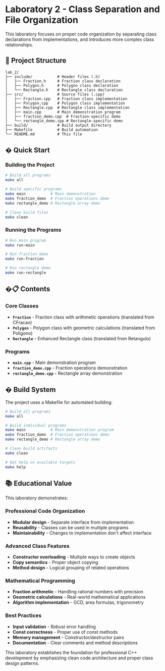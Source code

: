 # Laboratory 2 - Class Separation and File Organization

This laboratory focuses on proper code organization by separating class declarations from implementations, and introduces more complex class relationships.

## 📁 Project Structure

```
lab_2/
├── include/           # Header files (.h)
│   ├── Fraction.h     # Fraction class declaration
│   ├── Polygon.h      # Polygon class declaration  
│   └── Rectangle.h    # Rectangle class declaration
├── src/               # Source files (.cpp)
│   ├── Fraction.cpp   # Fraction class implementation
│   ├── Polygon.cpp    # Polygon class implementation
│   ├── Rectangle.cpp  # Rectangle class implementation
│   ├── main.cpp       # Main demonstration program
│   ├── fraction_demo.cpp  # Fraction-specific demo
│   └── rectangle_demo.cpp # Rectangle-specific demo
├── build/             # Build output directory
├── Makefile           # Build automation
└── README.md          # This file
```

## � Quick Start

### Building the Project
```bash
# Build all programs
make all

# Build specific programs
make main           # Main demonstration
make fraction_demo  # Fraction operations demo
make rectangle_demo # Rectangle array demo

# Clean build files
make clean
```

### Running the Programs
```bash
# Run main program
make run-main

# Run fraction demo
make run-fraction

# Run rectangle demo  
make run-rectangle
```

## �📋 Contents

### Core Classes
- **`Fraction`** - Fraction class with arithmetic operations (translated from CFracao)
- **`Polygon`** - Polygon class with geometric calculations (translated from Poligono) 
- **`Rectangle`** - Enhanced Rectangle class (translated from Retangulo)

### Programs
- **`main.cpp`** - Main demonstration program
- **`fraction_demo.cpp`** - Fraction operations demonstration
- **`rectangle_demo.cpp`** - Rectangle array demonstration

## � Build System

The project uses a Makefile for automated building:

```bash
# Build all programs
make all

# Build individual programs
make main           # Main demonstration program
make fraction_demo  # Fraction operations demo
make rectangle_demo # Rectangle array demo

# Clean build artifacts
make clean

# Get help on available targets
make help
```

## 📚 Educational Value

This laboratory demonstrates:

### Professional Code Organization
- **Modular design** - Separate interface from implementation
- **Reusability** - Classes can be used in multiple programs
- **Maintainability** - Changes to implementation don't affect interface

### Advanced Class Features
- **Constructor overloading** - Multiple ways to create objects
- **Copy semantics** - Proper object copying
- **Method design** - Logical grouping of related operations

### Mathematical Programming
- **Fraction arithmetic** - Handling rational numbers with precision
- **Geometric calculations** - Real-world mathematical applications
- **Algorithm implementation** - GCD, area formulas, trigonometry

### Best Practices
- **Input validation** - Robust error handling
- **Const correctness** - Proper use of const methods
- **Memory management** - Constructor/destructor pairs
- **Documentation** - Clear comments and method descriptions

This laboratory establishes the foundation for professional C++ development by emphasizing clean code architecture and proper class design patterns.
